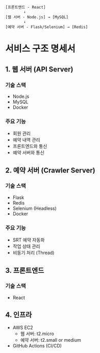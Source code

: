 ```
[프론트엔드 - React]
        ↓
[웹 서버 - Node.js] → [MySQL]
        ↓
[예약 서버 - Flask/Selenium] → [Redis]
```

# 서비스 구조 명세서

## 1. 웹 서버 (API Server)
### 기술 스택
- Node.js
- MySQL
- Docker

### 주요 기능
- 회원 관리
- 예약 내역 관리
- 프론트엔드와 통신
- 예약 서버와 통신

## 2. 예약 서버 (Crawler Server)
### 기술 스택
- Flask
- Redis
- Selenium (Headless)
- Docker

### 주요 기능
- SRT 예약 자동화
- 작업 상태 관리
- 비동기 처리 (Thread)

## 3. 프론트엔드
### 기술 스택
- React

## 4. 인프라
- AWS EC2
  - 웹 서버: t2.micro 
  - 예약 서버: t2.small or medium
- GitHub Actions (CI/CD)

